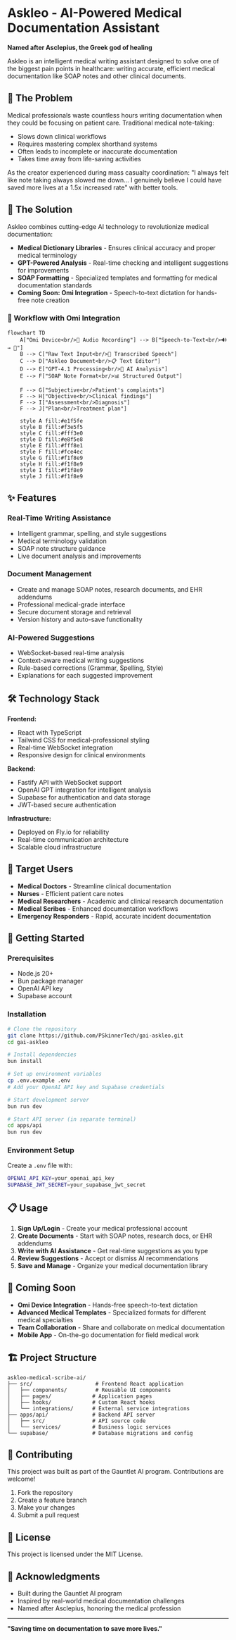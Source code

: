 # Askleo - AI-Powered Medical Documentation Assistant

**Named after Asclepius, the Greek god of healing**

Askleo is an intelligent medical writing assistant designed to solve one of the biggest pain points in healthcare: writing accurate, efficient medical documentation like SOAP notes and other clinical documents.

## 🏥 The Problem

Medical professionals waste countless hours writing documentation when they could be focusing on patient care. Traditional medical note-taking:
- Slows down clinical workflows
- Requires mastering complex shorthand systems
- Often leads to incomplete or inaccurate documentation
- Takes time away from life-saving activities

As the creator experienced during mass casualty coordination: "I always felt like note taking always slowed me down... I genuinely believe I could have saved more lives at a 1.5x increased rate" with better tools.

## 🚀 The Solution

Askleo combines cutting-edge AI technology to revolutionize medical documentation:

- **Medical Dictionary Libraries** - Ensures clinical accuracy and proper medical terminology
- **GPT-Powered Analysis** - Real-time checking and intelligent suggestions for improvements
- **SOAP Formatting** - Specialized templates and formatting for medical documentation standards
- **Coming Soon: Omi Integration** - Speech-to-text dictation for hands-free note creation

### 🔄 Workflow with Omi Integration

```mermaid
flowchart TD
    A["Omi Device<br/>🎤 Audio Recording"] --> B["Speech-to-Text<br/>🔊 → 📝"]
    B --> C["Raw Text Input<br/>📄 Transcribed Speech"]
    C --> D["Askleo Document<br/>📋 Text Editor"]
    D --> E["GPT-4.1 Processing<br/>🧠 AI Analysis"]
    E --> F["SOAP Note Format<br/>📊 Structured Output"]
    
    F --> G["Subjective<br/>Patient's complaints"]
    F --> H["Objective<br/>Clinical findings"]
    F --> I["Assessment<br/>Diagnosis"]
    F --> J["Plan<br/>Treatment plan"]
    
    style A fill:#e1f5fe
    style B fill:#f3e5f5
    style C fill:#fff3e0
    style D fill:#e8f5e8
    style E fill:#fff8e1
    style F fill:#fce4ec
    style G fill:#f1f8e9
    style H fill:#f1f8e9
    style I fill:#f1f8e9
    style J fill:#f1f8e9
```

## ✨ Features

### Real-Time Writing Assistance
- Intelligent grammar, spelling, and style suggestions
- Medical terminology validation
- SOAP note structure guidance
- Live document analysis and improvements

### Document Management
- Create and manage SOAP notes, research documents, and EHR addendums
- Professional medical-grade interface
- Secure document storage and retrieval
- Version history and auto-save functionality

### AI-Powered Suggestions
- WebSocket-based real-time analysis
- Context-aware medical writing suggestions
- Rule-based corrections (Grammar, Spelling, Style)
- Explanations for each suggested improvement

## 🛠 Technology Stack

**Frontend:**
- React with TypeScript
- Tailwind CSS for medical-professional styling
- Real-time WebSocket integration
- Responsive design for clinical environments

**Backend:**
- Fastify API with WebSocket support
- OpenAI GPT integration for intelligent analysis
- Supabase for authentication and data storage
- JWT-based secure authentication

**Infrastructure:**
- Deployed on Fly.io for reliability
- Real-time communication architecture
- Scalable cloud infrastructure

## 🎯 Target Users

- **Medical Doctors** - Streamline clinical documentation
- **Nurses** - Efficient patient care notes
- **Medical Researchers** - Academic and clinical research documentation
- **Medical Scribes** - Enhanced documentation workflows
- **Emergency Responders** - Rapid, accurate incident documentation

## 🚀 Getting Started

### Prerequisites
- Node.js 20+
- Bun package manager
- OpenAI API key
- Supabase account

### Installation

```bash
# Clone the repository
git clone https://github.com/PSkinnerTech/gai-askleo.git
cd gai-askleo

# Install dependencies
bun install

# Set up environment variables
cp .env.example .env
# Add your OpenAI API key and Supabase credentials

# Start development server
bun run dev

# Start API server (in separate terminal)
cd apps/api
bun run dev
```

### Environment Setup

Create a `.env` file with:
```bash
OPENAI_API_KEY=your_openai_api_key
SUPABASE_JWT_SECRET=your_supabase_jwt_secret
```

## 📋 Usage

1. **Sign Up/Login** - Create your medical professional account
2. **Create Documents** - Start with SOAP notes, research docs, or EHR addendums
3. **Write with AI Assistance** - Get real-time suggestions as you type
4. **Review Suggestions** - Accept or dismiss AI recommendations
5. **Save and Manage** - Organize your medical documentation library

## 🔮 Coming Soon

- **Omi Device Integration** - Hands-free speech-to-text dictation
- **Advanced Medical Templates** - Specialized formats for different medical specialties
- **Team Collaboration** - Share and collaborate on medical documentation
- **Mobile App** - On-the-go documentation for field medical work

## 🏗 Project Structure

```
askleo-medical-scribe-ai/
├── src/                    # Frontend React application
│   ├── components/         # Reusable UI components
│   ├── pages/             # Application pages
│   ├── hooks/             # Custom React hooks
│   └── integrations/      # External service integrations
├── apps/api/              # Backend API server
│   ├── src/               # API source code
│   └── services/          # Business logic services
└── supabase/              # Database migrations and config
```

## 🤝 Contributing

This project was built as part of the Gauntlet AI program. Contributions are welcome!

1. Fork the repository
2. Create a feature branch
3. Make your changes
4. Submit a pull request

## 📄 License

This project is licensed under the MIT License.

## 🙏 Acknowledgments

- Built during the Gauntlet AI program
- Inspired by real-world medical documentation challenges
- Named after Asclepius, honoring the medical profession

---

**"Saving time on documentation to save more lives."**

